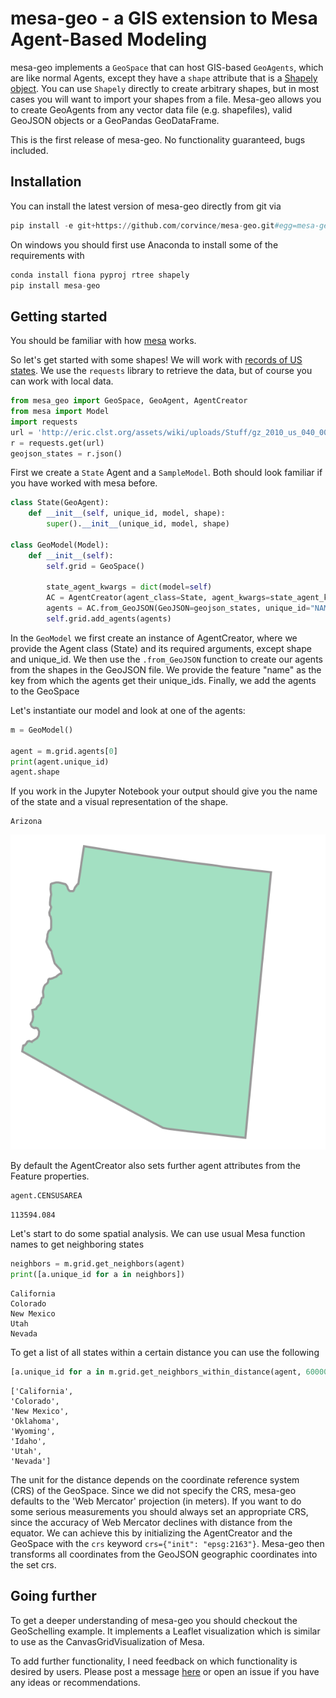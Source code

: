 # mesa-geo - a GIS extension to Mesa Agent-Based Modeling

mesa-geo implements a `GeoSpace` that can host GIS-based `GeoAgents`, which are like normal Agents, except they have a `shape` attribute that is a [Shapely object](https://shapely.readthedocs.io/en/latest/manual.html). You can use `Shapely` directly to create arbitrary shapes, but in most cases you will want to import your shapes from a file. Mesa-geo allows you to create GeoAgents from any vector data file (e.g. shapefiles), valid GeoJSON objects or a GeoPandas GeoDataFrame.

This is the first release of mesa-geo. No functionality guaranteed, bugs included.

## Installation

You can install the latest version of mesa-geo directly from git via

```python
pip install -e git+https://github.com/corvince/mesa-geo.git#egg=mesa-geo
```

On windows you should first use Anaconda to install some of the requirements with

```python
conda install fiona pyproj rtree shapely
pip install mesa-geo
```

## Getting started

You should be familiar with how [mesa](https://github.com/projectmesa/mesa) works.

So let's get started with some shapes! We will work with [records of US states](http://eric.clst.org/Stuff/USGeoJSON). We use the `requests` library to retrieve the data, but of course you can work with local data.

```python
from mesa_geo import GeoSpace, GeoAgent, AgentCreator
from mesa import Model
import requests
url = 'http://eric.clst.org/assets/wiki/uploads/Stuff/gz_2010_us_040_00_20m.json'
r = requests.get(url)
geojson_states = r.json()
```

First we create a `State` Agent and a `SampleModel`. Both should look familiar if you have worked with mesa before.

```python
class State(GeoAgent):
    def __init__(self, unique_id, model, shape):
        super().__init__(unique_id, model, shape)

class GeoModel(Model):
    def __init__(self):
        self.grid = GeoSpace()
        
        state_agent_kwargs = dict(model=self)
        AC = AgentCreator(agent_class=State, agent_kwargs=state_agent_kwargs)
        agents = AC.from_GeoJSON(GeoJSON=geojson_states, unique_id="NAME")
        self.grid.add_agents(agents)
```

In the `GeoModel` we first create an instance of AgentCreator, where we provide the Agent class (State) and its required arguments, except shape and unique_id. We then use the `.from_GeoJSON` function to create our agents from the shapes in the GeoJSON file. We provide the feature "name" as the key from which the agents get their unique_ids.
Finally, we add the agents to the GeoSpace

Let's instantiate our model and look at one of the agents:

```python
m = GeoModel()

agent = m.grid.agents[0]
print(agent.unique_id)
agent.shape
```

If you work in the Jupyter Notebook your output should give you the name of the state and a visual representation of the shape.

    Arizona

!['Arizona state borders'](output_3_1.svg)

By default the AgentCreator also sets further agent attributes from the Feature properties.

```python
agent.CENSUSAREA
```

    113594.084

Let's start to do some spatial analysis. We can use usual Mesa function names to get neighboring states

```python
neighbors = m.grid.get_neighbors(agent)
print([a.unique_id for a in neighbors])
```

    California
    Colorado
    New Mexico
    Utah
    Nevada

To get a list of all states within a certain distance you can use the following

```python
[a.unique_id for a in m.grid.get_neighbors_within_distance(agent, 600000)]
```

    ['California',
    'Colorado',
    'New Mexico',
    'Oklahoma',
    'Wyoming',
    'Idaho',
    'Utah',
    'Nevada']

The unit for the distance depends on the coordinate reference system (CRS) of the GeoSpace. Since we did not specify the CRS, mesa-geo defaults to the 'Web Mercator' projection (in meters). If you want to do some serious measurements you should always set an appropriate CRS, since the accuracy of Web Mercator declines with distance from the equator.  We can achieve this by initializing the AgentCreator and the GeoSpace with the `crs` keyword  `crs={"init": "epsg:2163"}`. Mesa-geo then transforms all coordinates from the GeoJSON geographic coordinates into the set crs.

## Going further

To get a deeper understanding of mesa-geo you should checkout the GeoSchelling example. It implements a Leaflet visualization which is similar to use as the CanvasGridVisualization of Mesa.

To add further functionality, I need feedback on which functionality is desired by users. Please post a message [here](https://groups.google.com/forum/#!topic/projectmesa-dev/qEf2XBFZYnI) or open an issue if you have any ideas or recommendations.
